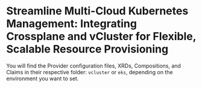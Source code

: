 # Streamline Multi-Cloud Kubernetes Management: Integrating Crossplane and vCluster for Flexible, Scalable Resource Provisioning

You will find the Provider configuration files, XRDs, Compositions, and Claims in their respective folder: `vcluster` or `eks`, depending on the environment you want to set.
